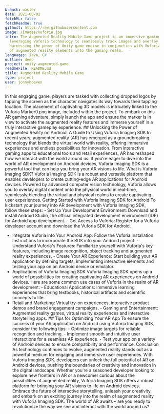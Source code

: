 ```yaml
---
branch: master
date: 2021-08-01
fetchML: false
fetchReadme: true
githost: https://raw.githubusercontent.com
image: /images/vuforia.jpg
intro: The Augmented Reality Mobile Game project is an immersive gaming experience designed specifically for Android devices,
  leveraging Vuforia technology to seamlessly track images and overlay dynamic 3D models onto real-world surroundings. By
  harnessing the power of Unity game engine in conjunction with Vuforia imaging SDK, this project showcases the seamless integration
  of augmented reality elements into the gaming realm.
languages: Java, C#
outline: deep
project: unity-augmented-game
readmeFile: README.md
title: Augmented Reality Mobile Game
type: project
user: jonnyhoeven
---
```

<script setup>
 import ArticleItem from '/components/ArticleItem.vue';
</script>
<ArticleItem :frontmatter="$frontmatter"/>


In this engaging game, players are tasked with collecting dropped logos by tapping the screen as the character navigates
its way towards their tapping location. The placement of captivating 3D models is intricately linked to the Vuforia
Marker0.png image, included within the project. To embark on this AR gaming adventure, simply launch the app and ensure
the marker is in view to activate the augmented reality features and immerse yourself in a truly interactive gameplay
experience.  ## Unlocking the Power of Augmented Reality on Android: A Guide to Using Vuforia Imaging SDK  In recent
years, augmented reality (AR) has emerged as a groundbreaking technology that blends the virtual world with reality,
offering immersive experiences and endless possibilities for innovation. From interactive gaming apps to educational
tools and retail experiences, AR has reshaped how we interact with the world around us. If you're eager to dive into the
world of AR development on Android devices, Vuforia Imaging SDK is a powerful tool that can help you bring your AR
visions to life. What is Vuforia Imaging SDK?  Vuforia Imaging SDK is a robust and versatile platform that enables
developers to create cutting-edge AR applications for Android devices. Powered by advanced computer vision technology,
Vuforia allows you to overlay digital content onto the physical world in real-time, seamlessly blending the virtual and
physical realms to create captivating user experiences. Getting Started with Vuforia Imaging SDK for Android  To
kickstart your journey into AR development with Vuforia Imaging SDK, follow these steps:  - Set Up Your Development
Environment: Download and install Android Studio, the official integrated development environment (IDE) for Android app
development.  - Get Access to Vuforia: Register for a Vuforia developer account and download the Vuforia SDK for Android.
- Integrate Vuforia into Your Android App: Follow the Vuforia installation instructions to incorporate the SDK into your
Android project.  - Understand Vuforia's Features: Familiarize yourself with Vuforia's key features, including image
recognition, object tracking and augmented reality experiences.  - Create Your AR Experience: Start building your AR
application by defining targets, implementing interactive elements and testing your app on an Android device or emulator.
- Applications of Vuforia Imaging SDK  Vuforia Imaging SDK opens up a world of possibilities for creating captivating AR
experiences on Android devices. Here are some common use cases of Vuforia in the realm of AR development:  - Educational
Applications: Immersive learning experiences that bring textbooks, historical artifacts and scientific concepts to life.
- Retail and Marketing: Virtual try-on experiences, interactive product demos and brand engagement campaigns.  - Gaming
and Entertainment: Augmented reality games, virtual reality experiences and interactive storytelling apps.  ## Tips for
Optimizing Your AR App  To ensure the success of your AR application on Android using Vuforia Imaging SDK, consider the
following tips:  - Optimize image targets for reliable recognition and tracking. - Implement smooth and intuitive user
interactions for a seamless AR experience. - Test your app on a variety of Android devices to ensure compatibility and
performance.  Conclusion  As technology continues to evolve, augmented reality stands out as a powerful medium for
engaging and immersive user experiences. With Vuforia Imaging SDK, developers can unlock the full potential of AR on
Android devices, pushing the boundaries of creativity and innovation in the digital landscape.  Whether you're a seasoned
developer looking to explore new frontiers in AR or a newcomer curious about the possibilities of augmented reality,
Vuforia Imaging SDK offers a robust platform for bringing your AR visions to life on Android devices.  Embrace the future
of interactive storytelling, unleash your creativity, and embark on an exciting journey into the realm of augmented
reality with Vuforia Imaging SDK. The world of AR awaits – are you ready to revolutionize the way we see and interact
with the world around us?
